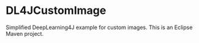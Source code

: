 # DL4JCustomImage
Simplified DeepLearning4J example for custom images.
This is an Eclipse Maven project.
